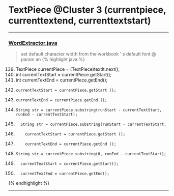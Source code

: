 # TextPiece @Cluster 3 (currentpiece, currenttextend, currenttextstart)

***

### [WordExtractor.java](https://searchcode.com/codesearch/view/138792453/)
> set default character width from the workbook ' s default font @ param an 
{% highlight java %}
139. TextPiece currentPiece = (TextPiece)textIt.next();
140. int currentTextStart = currentPiece.getStart();
141. int currentTextEnd = currentPiece.getEnd();
162.     currentTextStart = currentPiece.getStart ();
163.     currentTextEnd = currentPiece.getEnd ();
168.     String str = currentPiece.substring(runStart - currentTextStart, runEnd - currentTextStart);
175.       String str = currentPiece.substring(runStart - currentTextStart,
181.         currentTextStart = currentPiece.getStart ();
183.         currentTextEnd = currentPiece.getEnd ();
190.     String str = currentPiece.substring(0, runEnd - currentTextStart);
199.       currentTextStart = currentPiece.getStart();
200.       currentTextEnd = currentPiece.getEnd();
{% endhighlight %}

***


